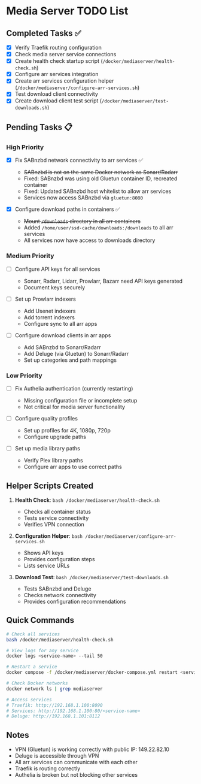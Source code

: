 # Media Server TODO List

## Completed Tasks ✅
- [x] Verify Traefik routing configuration
- [x] Check media server service connections
- [x] Create health check startup script (`/docker/mediaserver/health-check.sh`)
- [x] Configure arr services integration
- [x] Create arr services configuration helper (`/docker/mediaserver/configure-arr-services.sh`)
- [x] Test download client connectivity
- [x] Create download client test script (`/docker/mediaserver/test-downloads.sh`)

## Pending Tasks 📋

### High Priority
- [x] Fix SABnzbd network connectivity to arr services ✅
  - ~~SABnzbd is not on the same Docker network as Sonarr/Radarr~~
  - Fixed: SABnzbd was using old Gluetun container ID, recreated container
  - Fixed: Updated SABnzbd host whitelist to allow arr services
  - Services now access SABnzbd via `gluetun:8080`

- [x] Configure download paths in containers ✅
  - ~~Mount `/downloads` directory in all arr containers~~
  - Added `/home/user/ssd-cache/downloads:/downloads` to all arr services
  - All services now have access to downloads directory

### Medium Priority
- [ ] Configure API keys for all services
  - Sonarr, Radarr, Lidarr, Prowlarr, Bazarr need API keys generated
  - Document keys securely

- [ ] Set up Prowlarr indexers
  - Add Usenet indexers
  - Add torrent indexers
  - Configure sync to all arr apps

- [ ] Configure download clients in arr apps
  - Add SABnzbd to Sonarr/Radarr
  - Add Deluge (via Gluetun) to Sonarr/Radarr
  - Set up categories and path mappings

### Low Priority
- [ ] Fix Authelia authentication (currently restarting)
  - Missing configuration file or incomplete setup
  - Not critical for media server functionality

- [ ] Configure quality profiles
  - Set up profiles for 4K, 1080p, 720p
  - Configure upgrade paths

- [ ] Set up media library paths
  - Verify Plex library paths
  - Configure arr apps to use correct paths

## Helper Scripts Created
1. **Health Check**: `bash /docker/mediaserver/health-check.sh`
   - Checks all container status
   - Tests service connectivity
   - Verifies VPN connection

2. **Configuration Helper**: `bash /docker/mediaserver/configure-arr-services.sh`
   - Shows API keys
   - Provides configuration steps
   - Lists service URLs

3. **Download Test**: `bash /docker/mediaserver/test-downloads.sh`
   - Tests SABnzbd and Deluge
   - Checks network connectivity
   - Provides configuration recommendations

## Quick Commands
```bash
# Check all services
bash /docker/mediaserver/health-check.sh

# View logs for any service
docker logs <service-name> --tail 50

# Restart a service
docker compose -f /docker/mediaserver/docker-compose.yml restart <service-name>

# Check Docker networks
docker network ls | grep mediaserver

# Access services
# Traefik: http://192.168.1.100:8090
# Services: http://192.168.1.100:80/<service-name>
# Deluge: http://192.168.1.101:8112
```

## Notes
- VPN (Gluetun) is working correctly with public IP: 149.22.82.10
- Deluge is accessible through VPN
- All arr services can communicate with each other
- Traefik is routing correctly
- Authelia is broken but not blocking other services